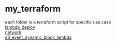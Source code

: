 # my_terraform
each folder is a terraform script for specific use case   
[lambda_deploy](https://github.com/npinnaka/my_terraform/blob/master/lambda_deploy)  
[network](https://github.com/npinnaka/my_terraform/blob/master/network)  
[s3_event_dynamic_block_lambda](https://github.com/npinnaka/my_terraform/blob/master/s3_event_dynamic_block_lambda)
